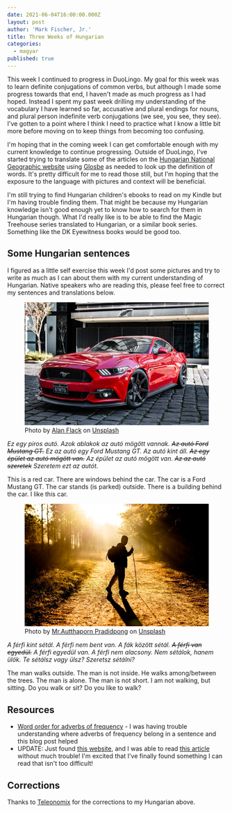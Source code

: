 ```yaml
---
date: 2021-06-04T16:00:00.000Z
layout: post
author: 'Mark Fischer, Jr.'
title: Three Weeks of Hungarian
categories:
  - magyar
published: true
---
```


This week I continued to progress in DuoLingo. My goal for this week was to learn definite conjugations of common verbs, but although I made some progress towards that end, I haven't made as much progress as I had hoped. Instead I spent my past week drilling my understanding of the vocabulary I have learned so far, accusative and plural endings for nouns, and plural person indefinite verb conjugations (we see, you see, they see). I've gotten to a point where I think I need to practice what I know a little bit more before moving on to keep things from becoming too confusing.

I'm hoping that in the coming week I can get comfortable enough with my current knowledge to continue progressing. Outside of DuoLingo, I've started trying to translate some of the articles on the [Hungarian National Geographic website]() using [Glosbe](https://glosbe.com/) as needed to look up the definition of words. It's pretty difficult for me to read those still, but I'm hoping that the exposure to the language with pictures and context will be beneficial.

I'm still trying to find Hungarian children's ebooks to read on my Kindle but I'm having trouble finding them. That might be because my Hungarian knowledge isn't good enough yet to know how to search for them in Hungarian though. What I'd really like is to be able to find the Magic Treehouse series translated to Hungarian, or a similar book series. Something like the DK Eyewitness books would be good too.

## Some Hungarian sentences

I figured as a little self exercise this week I'd post some pictures and try to write as much as I can about them with my current understanding of Hungarian. Native speakers who are reading this, please feel free to correct my sentences and translations below.

<figure> <img src="/assets/red-mustang.jpg" alt="A red Ford Mustang"> <figcaption>Photo by <a href="https://unsplash.com/@1964alan?utm_source=unsplash&utm_medium=referral&utm_content=creditCopyText">Alan Flack</a> on <a href="https://unsplash.com/s/photos/car?utm_source=unsplash&utm_medium=referral&utm_content=creditCopyText">Unsplash</a>
</figcaption> </figure>

*Ez egy piros autó. Azok ablakok az autó mögött vannak. ~~Az autó Ford Mustang GT.~~ Ez az autó egy Ford Mustang GT. Az autó kint áll. ~~Az egy épület az autó mögött van.~~ Az épület az autó mögött van. ~~Az az autó szeretek~~ Szeretem ezt az autót.*

This is a red car. There are windows behind the car. The car is a Ford Mustang GT. The car stands (is parked) outside. There is a building behind the car. I like this car.

<figure>
<img src="/assets/man-hiking.jpg" alt="A man hiking">
<figcaption>Photo by <a href="https://unsplash.com/@autthaporn?utm_source=unsplash&utm_medium=referral&utm_content=creditCopyText">Mr.Autthaporn Pradidpong</a> on <a href="https://unsplash.com/s/photos/hungary-walking?utm_source=unsplash&utm_medium=referral&utm_content=creditCopyText">Unsplash</a>
</figcaption>
</figure>

*A férfi kint sétál. A férfi nem bent van. A fák között sétál. ~~A férfi van egyedül.~~ A férfi egyedül van. A férfi nem alacsony. Nem sétálok, hanem ülök. Te sétálsz vagy ülsz? Szeretsz sétálni?*

The man walks outside. The man is not inside. He walks among/between the trees. The man is alone. The man is not short. I am not walking, but sitting. Do you walk or sit? Do you like to walk?

## Resources

* [Word order for adverbs of frequency](https://myhunlang.com/2010/09/28/vocabulary-adverbs-of-frequency/) - I was having trouble understanding where adverbs of frequency belong in a sentence and this blog post helped
* UPDATE: Just found [this website](http://hungarianonline.hu/index.php), and I was able to read [this article](http://hungarianonline.hu/kolbaszos-magyar-reggeli) without much trouble! I'm excited that I've finally found something I can read that isn't too difficult!

## Corrections

Thanks to [Teleonomix](https://www.reddit.com/r/hungarian/comments/ns8y63/three_weeks_of_hungarian/h0lma88?utm_source=share\&utm_medium=web2x\&context=3) for the corrections to my Hungarian above.
